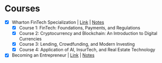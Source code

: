 # Courses

- [x] Wharton FinTech Specialization | [Link](https://www.coursera.org/specializations/wharton-fintech) | [Notes](https://docs.google.com/presentation/d/1Kh8I2iBrKqAPbc7XH-xolK7maTZEEtL6IHTh2IyCFXk/edit?usp=sharing)
    - [x] Course 1: FinTech: Foundations, Payments, and Regulations
    - [x] Course 2: Cryptocurrency and Blockchain: An Introduction to Digital Currencies
    - [x] Course 3: Lending, Crowdfunding, and Modern Investing
    - [x] Course 4: Application of AI, InsurTech, and Real Estate Technology
- [x] Becoming an Entrepreneur | [Link](https://www.edx.org/course/becoming-an-entrepreneur?index=product&queryID=8ce10c19f7e405ec49cb7ef0c586bd6d&position=1) | [Notes](notes/business/edx-becoming-an-entrepreneur/becoming-an-entrepreneur.md)